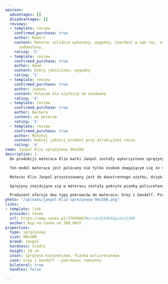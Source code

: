 ```yaml
---
opinion:
  advantages: []
  disadvantages: []
  reviews:
  - template: review
    confirmed_purchase: true
    author: Robert
    content: Materac solidnie wykonany, wygodny, twardość w sam raz, syn jest bardzo
      zadowolony,
    rating: '5'
  - template: review
    confirmed_purchase: true
    author: Adam
    content: Dobry jakościowo, wygodny
    rating: '5'
  - template: review
    confirmed_purchase: true
    author: joanna
    content: Polecam ale uzytkuję od niedawna
    rating: '4'
  - template: review
    confirmed_purchase: true
    author: Barbara
    content: ok polecam
    rating: '5'
  - template: review
    confirmed_purchase: true
    author: Mikołaj
    content: Dobrej jakości produkt przy atrakcyjnej cenie.
    rating: '4'
name: Janpol Klio sprężynowy 90x200
description: |-
  Do produkcji materaca Klio marki Janpol zostały wykorzystane sprężyny kieszeniowe typu pocket. Oznacza to, że na metrze kwadratowym materaca znajduje się 260 sprężyn. Każda z nich została schowana w materiałowej kieszeni i pracuje indywidualnie. Dzięki temu materac jest elastyczny punktowo i dopasowuje się do poszczególnych partii ciała. Takie rozwiązanie zapewnia użytkownikom materaca prawidłowe podparcie sylwetki. Nadaje także produktowi właściwości rehabilitacyjne.

  Ten model materaca jest polecany nie tylko osobom zmagającym się ze schorzeniami kręgosłupa. Sprawdzi się również świetnie dla osób z różną wagą ciała, gwarantując zdrowy i komfortowy wypoczynek.

  Materac Klio Janpol przystosowany jest do dwustronnego użytku, dzięki czemu jego wytrzymałość jest dwa razy dłuższa. Zaleca się również jego wykorzystywanie ze stelażem prostym, co także dodatkowo wydłuży czas użytkowania produktu.

  Sprężyny znajdujące się w materacu zostały pokryte pianką poliuretanową o grubości dwóch centymetrów. Pianka cechuje się wysoką elastycznością, jest przewiewna i odporna na odkształcenia. Połączenie tych trzech właściwości zapewnia użytkownikom odpowiednią higienę snu oraz komfort wynikający z idealnego dopasowania się materaca do sylwetki. Ponadto, pianka poliuretanowa jest bakteriobójcza, a zatem sprawdzi się idealnie dla osób ze skłonnościami do uczuleń.

  Producent oferuje dwa typy pokrowców do materaca: Grey i Gandalf. Pierwszy z nich chroni przed szkodliwymi związkami: bakteriami, grzybami oraz kurzem. Zapobiega także powstawaniu nieprzyjemnych zapachów. Drugi natomiast wyróżnia bardzo duża elastyczność. Podobnie, jak i jego poprzednik ma właściwości antyalergiczne oraz zapewnia czysty sen. Obydwa pokrowce mogą być prane w maksymalnej temperaturze 40°C.
photo: "/uploads/janpol-klio-sprezynowy-90x200.png"
links:
- template: link
  provider: Ceneo
  url: https://www.ceneo.pl/17039667#crid=319301&pid=21269
  anchor: Kup na Ceneo od 509,00zł
properties:
  type: sprężynowy
  size: 90x200
  brand: Janpol
  hardness: średni
  height: 18 cm
  inset: Sprężyna kieszeniowa, Pianka poliuretanowa
  case: Gray i Gandalf - pokrowiec zamienny
  bilateral: true
  handles: false

---
```

